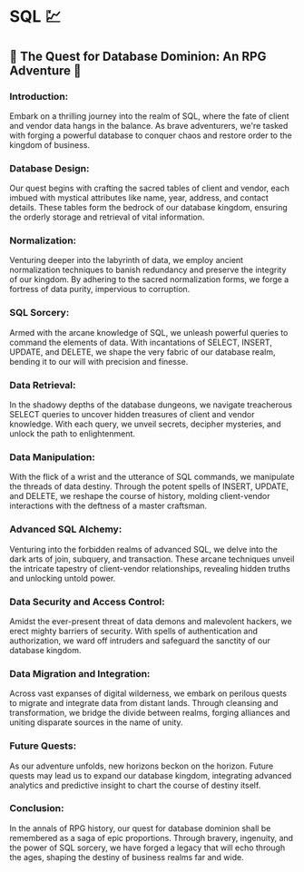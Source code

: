  # SQL  💹

## 🧙 The Quest for Database Dominion: An RPG Adventure 🧙

### Introduction:
Embark on a thrilling journey into the realm of SQL, where the fate of client and vendor data hangs in the balance. As brave adventurers, we're tasked with forging a powerful database to conquer chaos and restore order to the kingdom of business.

### Database Design:
Our quest begins with crafting the sacred tables of client and vendor, each imbued with mystical attributes like name, year, address, and contact details. These tables form the bedrock of our database kingdom, ensuring the orderly storage and retrieval of vital information.

### Normalization:
Venturing deeper into the labyrinth of data, we employ ancient normalization techniques to banish redundancy and preserve the integrity of our kingdom. By adhering to the sacred normalization forms, we forge a fortress of data purity, impervious to corruption.

### SQL Sorcery:
Armed with the arcane knowledge of SQL, we unleash powerful queries to command the elements of data. With incantations of SELECT, INSERT, UPDATE, and DELETE, we shape the very fabric of our database realm, bending it to our will with precision and finesse.

### Data Retrieval:
In the shadowy depths of the database dungeons, we navigate treacherous SELECT queries to uncover hidden treasures of client and vendor knowledge. With each query, we unveil secrets, decipher mysteries, and unlock the path to enlightenment.

### Data Manipulation:
With the flick of a wrist and the utterance of SQL commands, we manipulate the threads of data destiny. Through the potent spells of INSERT, UPDATE, and DELETE, we reshape the course of history, molding client-vendor interactions with the deftness of a master craftsman.

### Advanced SQL Alchemy:
Venturing into the forbidden realms of advanced SQL, we delve into the dark arts of join, subquery, and transaction. These arcane techniques unveil the intricate tapestry of client-vendor relationships, revealing hidden truths and unlocking untold power.

### Data Security and Access Control:
Amidst the ever-present threat of data demons and malevolent hackers, we erect mighty barriers of security. With spells of authentication and authorization, we ward off intruders and safeguard the sanctity of our database kingdom.

### Data Migration and Integration:
Across vast expanses of digital wilderness, we embark on perilous quests to migrate and integrate data from distant lands. Through cleansing and transformation, we bridge the divide between realms, forging alliances and uniting disparate sources in the name of unity.

### Future Quests:
As our adventure unfolds, new horizons beckon on the horizon. Future quests may lead us to expand our database kingdom, integrating advanced analytics and predictive insight to chart the course of destiny itself.

### Conclusion:
In the annals of RPG history, our quest for database dominion shall be remembered as a saga of epic proportions. Through bravery, ingenuity, and the power of SQL sorcery, we have forged a legacy that will echo through the ages, shaping the destiny of business realms far and wide.
